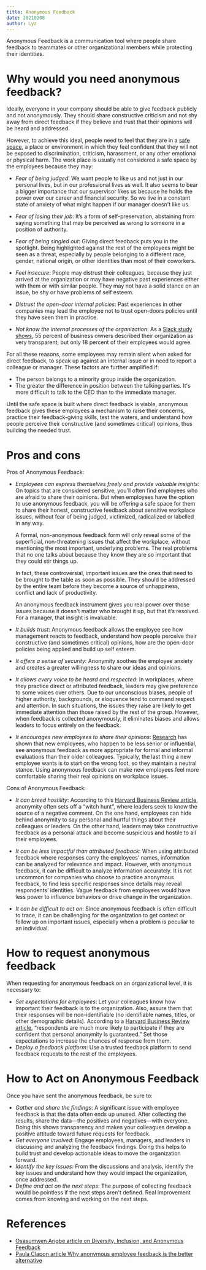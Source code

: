 ```yaml
---
title: Anonymous Feedback
date: 20210208
author: Lyz
---
```


Anonymous Feedback is a communication tool where people share feedback to
teammates or other organizational members while protecting their identities.

# Why would you need anonymous feedback?

Ideally, everyone in your company should be able to give feedback publicly and
not anonymously. They should share constructive criticism and not shy away from
direct feedback if they believe and trust that their opinions will be heard and
addressed.

However, to achieve this ideal, people need to feel that they are in a [safe
space](https://www.lexico.com/definition/safe_space), a place or environment in
which they feel confident that they will not be exposed to discrimination,
criticism, harassment, or any other emotional or physical harm. The work place
is usually not considered a safe space by the employees because they may:

* *Fear of being judged*: We want people to like us and not just in our
    personal lives, but in our professional lives as well. It also seems to bear
    a bigger importance that our supervisor likes us because he holds the power
    over our career and financial security. So we live in a constant state of
    anxiety of what might happen if our manager doesn't like us.

* *Fear of losing their job*: It’s a form of self-preservation, abstaining from
    saying something that may be perceived as wrong to someone in a position of
    authority.

* *Fear of being singled out*: Giving direct feedback puts you in the spotlight.
    Being highlighted against the rest of the employees might be seen as
    a threat, especially by people belonging to a different race, gender,
    national origin, or other identities than most of their coworkers.

* *Feel insecure*: People may distrust their colleagues, because they
    just arrived at the organization or may have negative past experiences either with
    them or with similar people. They may not have a solid stance on an issue,
    be shy or have problems of self esteem.

* *Distrust the open-door internal policies*: Past experiences in other
    companies may lead the employee not to trust open-doors policies until they
    have seen them in practice.

* *Not know the internal processes of the organization*: As a [Slack study
    shows](https://slack.com/intl/en-ng/blog/transformation/trust-tools-and-teamwork-what-workers-want),
    55 percent of business owners described their organization as very transparent,
    but only 18 percent of their employees would agree.

For all these reasons, some employees may remain silent when asked for direct
feedback, to speak up against an internal issue or in need to report
a colleague or manager. These factors are further amplified if:

* The person belongs to a minority group inside the organization.
* The greater the difference in position between the talking parties. It's more
    difficult to talk to the CEO than to the immediate manager.

Until the safe space is built where direct feedback is viable, anonymous
feedback gives these employees a mechanism to raise their concerns, practice their
feedback-giving skills, test the waters, and understand how people perceive
their constructive (and sometimes critical) opinions, thus building the needed
trust.

# Pros and cons

Pros of Anonymous Feedback:

* *Employees can express themselves freely and provide valuable insights*: On
    topics that are considered sensitive, you’ll often find employees who are
    afraid to share their opinions. But when employees have the option to use
    anonymous feedback, you will be offering a safe space for them to share
    their honest, constructive feedback about sensitive workplace issues,
    without fear of being judged, victimized, radicalized or labelled in any
    way.

    A formal, non-anonymous feedback form will only reveal some of the
    superficial, non-threatening issues that affect the workplace, without
    mentioning the most important, underlying problems. The real problems that
    no one talks about because they know they are so important that they could
    stir things up.

    In fact, these controversial, important issues are the ones that need to be
    brought to the table as soon as possible. They should be addressed by the
    entire team before they become a source of unhappiness, conflict and lack of
    productivity.

    An anonymous feedback instrument gives you real power over those issues
    because it doesn't matter who brought it up, but that it’s resolved. For
    a manager, that insight is invaluable.

* *It builds trust*: Anonymous feedback allows the employee see how management
    reacts to feedback, understand how people perceive their constructive (and
    sometimes critical) opinions, how are the open-door policies being applied
    and build up self esteem.

* *It offers a sense of security*: Anonymity soothes the employee anxiety and
    creates a greater willingness to share our ideas and opinions.

* *It allows every voice to be heard and respected*: In workplaces, where they
    practice direct or attributed feedback, leaders may give preference to some
    voices over others. Due to our unconscious biases, people of higher
    authority, backgrounds, or eloquence tend to command respect and attention.
    In such situations, the issues they raise are likely to get immediate
    attention than those raised by the rest of the group. However, when feedback
    is collected anonymously, it eliminates biases and allows leaders to focus
    entirely on the feedback.

* *It encourages new employees to share their opinions*:
    [Research](https://journals.sagepub.com/doi/pdf/10.1177/0893318905279191)
    has shown that new employees, who happen to be less senior or influential,
    see anonymous feedback as more appropriate for formal and informal
    evaluations than their older colleagues. Typically, the last thing a new
    employee wants is to start on the wrong foot, so they maintain a neutral
    stance. Using anonymous feedback can make new employees feel
    more comfortable sharing their real opinions on workplace issues.

Cons of Anonymous Feedback:

* *It can breed hostility*: According to this [Harvard Business Review article](https://hbr.org/2016/01/can-your-employees-really-speak-freely),
    anonymity often sets off a “witch hunt”, where leaders seek to know the
    source of a negative comment. On the one hand, employees can hide behind
    anonymity to say personal and hurtful things about their colleagues or
    leaders. On the other hand, leaders may take constructive feedback as
    a personal attack and become suspicious and hostile to all their
    employees.

* *It can be less impactful than attributed feedback*: When using attributed
    feedback where responses carry the employees’ names, information can be
    analyzed for relevance and impact. However, with anonymous feedback, it can
    be difficult to analyze information accurately. It is not uncommon for
    companies who choose to practice anonymous feedback, to find less specific
    responses since details may reveal respondents’ identities. Vague feedback
    from employees would have less power to influence behaviors or drive change
    in the organization.

* *It can be difficult to act on*: Since anonymous feedback is often difficult
    to trace, it can be challenging for the organization to get context or
    follow up on important issues, especially when a problem is peculiar to an
    individual.

# How to request anonymous feedback

When requesting for anonymous feedback on an organizational level, it is
necessary to:

* *Set expectations for employees*: Let your colleagues know how important their
    feedback is to the organization. Also, assure them that their responses will
    be non-identifiable (no identifiable names, titles, or other demographic
    details). According to a [Harvard Business Review
    article](https://hbr.org/2002/02/getting-the-truth-into-workplace-surveys),
    “respondents are much more likely to participate if they are confident that
    personal anonymity is guaranteed.” Set those expectations to increase the
    chances of response from them.
* *Deploy a feedback platform*: Use a trusted feedback platform to send feedback
    requests to the rest of the employees.

# How to Act on Anonymous Feedback

Once you have sent the anonymous feedback, be sure to:

* *Gather and share the findings*: A significant issue with employee feedback is
    that the data often ends up unused. After collecting the results, share the
    data—the positives and negatives—with everyone. Doing this shows
    transparency and makes your colleagues develop a positive attitude toward
    future requests for feedback.
* *Get everyone involved*: Engage employees, managers, and leaders in
    discussing and analyzing the feedback findings. Doing this helps to build
    trust and develop actionable ideas to move the organization forward.
* *Identify the key issues*: From the discussions and analysis, identify the key
    issues and understand how they would impact the organization, once
    addressed.
* *Define and act on the next steps*: The purpose of collecting feedback would
    be pointless if the next steps aren't defined. Real improvement comes
    from knowing and working on the next steps.

# References

* [Osasumwen Arigbe article on Diversity, Inclusion, and Anonymous Feedback](https://inkrement.io/blog/diversity-inclusion-and-anonymous-feedback/)
* [Paula Clapon article Why anonymous employee feedback is the better
    alternative](https://gethppy.com/employee-engagement/why-anonymous-employee-feedback-is-the-better-alternative)
